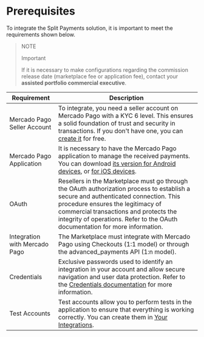 # Prerequisites

To integrate the Split Payments solution, it is important to meet the requirements shown below.

> NOTE
>
> Important
>
> If it is necessary to make configurations regarding the commission release date (marketplace fee or application fee), contact your **assisted portfolio commercial executive**.

| Requirement                      | Description                                                                                                                                                                                                                                      |
|----------------------------------|--------------------------------------------------------------------------------------------------------------------------------------------------------------------------------------------------------------------------------------------------|
| Mercado Pago Seller Account      | To integrate, you need a seller account on Mercado Pago with a KYC 6 level. This ensures a solid foundation of trust and security in transactions. If you don't have one, you can [create it](https://www.mercadopago[FAKER][URL][DOMAIN]/hub/registration/landing) for free. |
| Mercado Pago Application         | It is necessary to have the Mercado Pago application to manage the received payments. You can download [its version for Android devices](https://play.google.com/store/apps/details?id=com.mercadopago.wallet&hl=es_419), or [for iOS devices](https://apps.apple.com/ar/app/mercado-pago/id925436649).                                                                       |
| OAuth                            | Resellers in the Marketplace must go through the OAuth authorization process to establish a secure and authenticated connection. This procedure ensures the legitimacy of commercial transactions and protects the integrity of operations. Refer to the OAuth documentation for more information. |
| Integration with Mercado Pago     | The Marketplace must integrate with Mercado Pago using Checkouts (1:1 model) or through the advanced_payments API (1:n model).                                                                                                           |
| Credentials                     | Exclusive passwords used to identify an integration in your account and allow secure navigation and user data protection. Refer to the [Credentials documentation](/developers/en/docs/split-payment/additional-content/your-integrations/credentials) for more information.                     |
| Test Accounts                    | Test accounts allow you to perform tests in the application to ensure that everything is working correctly. You can create them in [Your Integrations](https://www.mercadopago[FAKER][URL][DOMAIN]developers/panel/app).                                                                              |